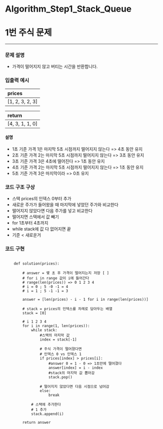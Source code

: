 # Algorithm_Step1_Stack_Queue
# 1번 주식 문제
***

### 문제 설명 
- 가격이 떨어지지 않고 버티는 시간을 반환합니다.

### 입출력 예시 
 | prices          |
 | :-------------- |
 | [1, 2, 3, 2, 3] |

 | return          |
 | :-------------- |
 | [4, 3, 1, 1, 0] |

#### 설명  
- 1초 기준 가격 1은 마지막 5초 시점까지 떨어지지 않는다 => 4초 동안 유지
- 2초 기준 가격 2는 마지막 5초 시점까지 떨어지지 않는다 => 3초 동안 유지
- 3초 기준 가격 3은 4초에 떨어진다 			  => 1초 동안 유지
- 4초 기준 가격 2는 마지막 5초 시점까지 떨어지지 않는다 => 1초 동안 유지
- 5초 기준 가격 3은 마지막이라 				  => 0초 유지

### 코드 구조 구상

* 스택 prices의 인덱스 0부터 추가 
* 새로운 주가가 들어왔을 때 마지막에 넣었던 주가와 비교한다
* 떨어지지 않았다면 다음 주가를 넣고 비교한다 
* 떨어지면 스택에서 값 빼기 
* for 1초부터 4초까지 
* while stack에 값 다 없어지면 끝 
* 기준 < 새로운거 

### 코드 구현

<pre>
<code>
	def solution(prices):
	
		# answer = 몇 초 후 가격이 떨어지는지 저장 [ ]
		# for i in range 값이 i에 들어간다 
		# range(len(prices)) => 0 1 2 3 4  
		# i = 0 ; 5 -0 -1 = 4
		# i = 1 ; 5 -1 -1 = 3
		
		answer = [len(prices) - i - 1 for i in range(len(prices))]
		
		# stack = prices의 인덱스를 차례로 담아두는 배열
		stack = [0]
		
		# i 1 2 3 4 
		for i in range(1, len(prices)):
			while stack:
				#스택의 마지막 값 
				index = stack[-1]
				
				# 주식 가격이 떨어졌다면
				# 인덱스 0 vs 인덱스 1 
				if prices[index] > prices[i]:
					#answer 0 = 1 - 0 => 1초만에 떨어졌다 
					answer[index] = i - index
					#stack의 마지막 값 뽑아감 
					stack.pop()
				
				# 떨어지지 않았다면 다음 시점으로 넘어감 
				else:
					break
			
			# 스택에 추가한다
			# 1 추가 
			stack.append(i)
			
		return answer

</code>
</pre>
